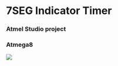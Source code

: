 # 7SEG Indicator Timer 
### Atmel Studio project 
### Atmega8

<img src="https://i.postimg.cc/d0CZrNFf/123.png">
